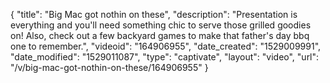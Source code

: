 {
    "title": "Big Mac got nothin on these",
    "description": "Presentation is everything and you'll need something chic to serve those grilled goodies on! Also, check out a few backyard games to make that father's day bbq one to remember.",
    "videoid": "164906955",
    "date_created": "1529009991",
    "date_modified": "1529011087",
    "type": "captivate",
    "layout": "video",
    "url": "\/v\/big-mac-got-nothin-on-these\/164906955"
}